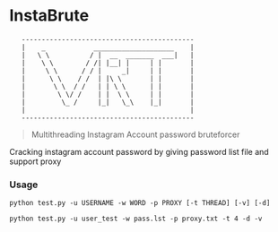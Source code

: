 # InstaBrute
       -------------------------------------------
       |    _            ____________________    |
       |   \ \          / |  __  _______  ___|   |
       |    \ \        / /| |__| |     | |       |
       |     \ \      / / |     _|     | |       |
       |      \ \    / /  | |\ \       | |       |
       |       \ \  / /   | | \ \      | |       |
       |        \ \/ /    | |  \ \     | |       |
       |         \_ /     |_|   \_\    |_|       |
       |                                         |
       -------------------------------------------
 


> Multithreading Instagram Account password bruteforcer
 

Cracking instagram account password by giving password list file and support proxy

### Usage

```python test.py -u USERNAME -w WORD -p PROXY [-t THREAD] [-v] [-d]```

```python test.py -u user_test -w pass.lst -p proxy.txt -t 4 -d -v```


 
